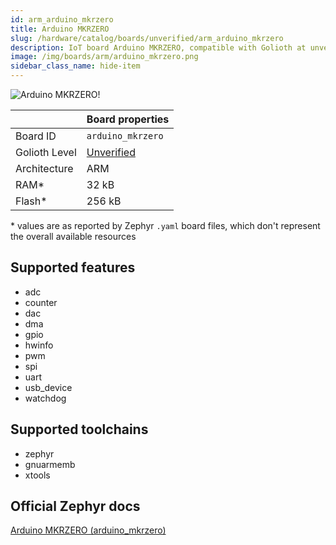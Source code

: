 ```yaml
---
id: arm_arduino_mkrzero
title: Arduino MKRZERO
slug: /hardware/catalog/boards/unverified/arm_arduino_mkrzero
description: IoT board Arduino MKRZERO, compatible with Golioth at unverified level.
image: /img/boards/arm/arduino_mkrzero.png
sidebar_class_name: hide-item
---
```


[//]: # (This is an auto-generated file, do not edit! Changes to it will be lost upon re-generation)

![Arduino MKRZERO!](/img/boards/arm/arduino_mkrzero.png "Arduino MKRZERO")

|                | Board properties     |
| -------------  | -------------------- |
| Board ID       | `arduino_mkrzero` |
| Golioth Level  | [Unverified](/hardware#unverified-boards) |
| Architecture   | ARM |
| RAM*           | 32 kB |
| Flash*         | 256 kB |

\* values are as reported by Zephyr `.yaml` board files, which don't represent the overall available resources



## Supported features

* adc
* counter
* dac
* dma
* gpio
* hwinfo
* pwm
* spi
* uart
* usb_device
* watchdog

## Supported toolchains

* zephyr
* gnuarmemb
* xtools

## Official Zephyr docs

[Arduino MKRZERO (arduino_mkrzero)](https://docs.zephyrproject.org/latest/boards/arm/arduino_mkrzero/doc/index.html)
